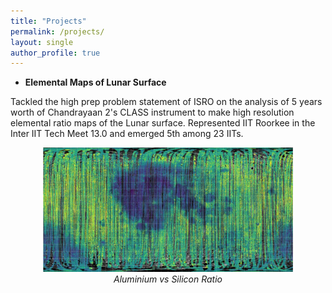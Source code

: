 ```yaml
---
title: "Projects"
permalink: /projects/
layout: single
author_profile: true
---
```


<style>
body {
  background-image: url('/assets/images/far.jpg');
  background-size: cover;
  background-repeat: no-repeat;
  background-attachment: fixed;
}
</style>

- **Elemental Maps of Lunar Surface**

Tackled the high prep problem statement of ISRO on the analysis of 5 years worth of Chandrayaan 2's CLASS instrument to make high resolution elemental ratio maps of the Lunar surface. Represented IIT Roorkee in the Inter IIT Tech Meet 13.0 and emerged 5th among 23 IITs.

<a href="https://github.com/Tirthankar4/Elemental-maps-using-CLASS-data" target="_blank"><i class="fab fa-github"></i></a>
<p align="center">
  <img src="/assets/images/Al_by_Si.jpg" width="400"><br>
  <em>Aluminium vs Silicon Ratio</em>
</p>